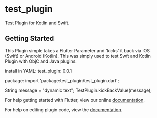 # test_plugin

Test Plugin for Kotlin and Swift.

## Getting Started

This Plugin simple takes a Flutter Parameter and 'kicks' it back via iOS (Swift) or Android (Kotlin). This was simply used to test Swft and Kotlin Plugin with ObjC and Java plugins.

install in YAML: 
test_plugin: 0.0.1

package: import 'package:test_plugin/test_plugin.dart';

String message = "dynamic text";
TestPlugin.kickBackValue(message);

For help getting started with Flutter, view our online
[documentation](https://flutter.io/).

For help on editing plugin code, view the [documentation](https://flutter.io/developing-packages/#edit-plugin-package).
